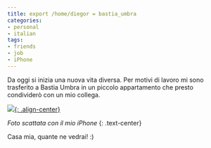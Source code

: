 ```yaml
---
title: export /home/diegor = bastia_umbra
categories:
- personal
- italian
tags:
- friends
- job
- iPhone
---
```

Da oggi si inizia una nuova vita diversa. Per motivi di lavoro mi sono
trasferito a Bastia Umbra in un piccolo appartamento che presto condividerò
con un mio collega.

[![]({{site.url}}/images/new_home.jpg){: .align-center}]({{site.url}}/images/new_home.jpg "La
mia nuova cucina" )

_Foto scattata con il mio iPhone_
{: .text-center}

Casa mia, quante ne vedrai! :)

